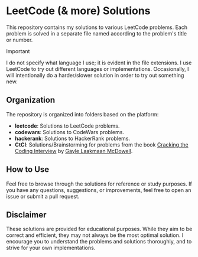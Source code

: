 # LeetCode (& more) Solutions

This repository contains my solutions to various LeetCode problems. Each problem is solved in a separate file named according to the problem's title or number. 

> [!IMPORTANT] 
> I do not specify what language I use; it is evident in the file extensions. I use LeetCode to try out different languages or implementations. Occasionally, I will intentionally do a harder/slower solution in order to try out something new.

## Organization

The repository is organized into folders based on the platform:

- **leetcode**: Solutions to LeetCode problems.
- **codewars**: Solutions to CodeWars problems.
- **hackerank**: Solutions to HackerRank problems.
- **CtCI**: Solutions/Brainstorming for problems from the book [Cracking the Coding Interview](https://www.crackingthecodinginterview.com/) by [Gayle Laakmaan McDowell](https://gayle.com/).

## How to Use

Feel free to browse through the solutions for reference or study purposes. If you have any questions, suggestions, or improvements, feel free to open an issue or submit a pull request.

## Disclaimer

These solutions are provided for educational purposes. While they aim to be correct and efficient, they may not always be the most optimal solution. I encourage you to understand the problems and solutions thoroughly, and to strive for your own implementations.

<!--Test comment.-->
